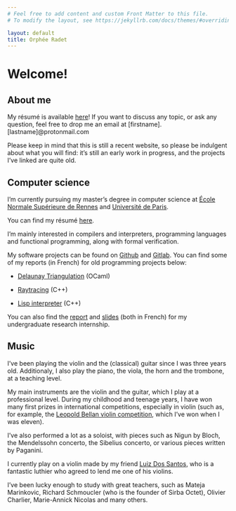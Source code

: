 ```yaml
---
# Feel free to add content and custom Front Matter to this file.
# To modify the layout, see https://jekyllrb.com/docs/themes/#overriding-theme-defaults

layout: default
title: Orphée Radet
---
```

# Welcome!

## About me

My résumé is available [here](CV.pdf)! If you want to discuss any topic, or ask any question, feel free to drop me an email at [firstname].[lastname]@protonmail.com


Please keep in mind that this is still a recent website, so please be indulgent about what you will find: it’s still an early work in progress, and the projects I’ve linked are quite old.

## Computer science

I’m currently pursuing my master’s degree in computer science at [École Normale Supérieure de Rennes](http://www.ens-rennes.fr/) and [Université de Paris](https://u-paris.fr/en/498-2/).

You can find my résumé [here](CV.pdf).

I’m mainly interested in compilers and interpreters, programming languages and functional programming, along with formal verification.

My software projects can be found on [Github](https://github.com/foncteur) and [Gitlab](https://gitlab.com/krokodile). You can find some of my reports (in French) for old programming projects below:

- [Delaunay Triangulation](delaunay.pdf) (OCaml)

- [Raytracing](raytracing.pdf) (C++)

- [Lisp interpreter](lispcpp.pdf) (C++)

You can also find the [report](rapportl3.pdf) and [slides](slidesl3.pdf) (both in French) for my undergraduate research internship.

## Music

I’ve been playing the violin and the (classical) guitar since I was three years old. Additionaly, I also play the piano, the viola, the horn and the trombone, at a teaching level.

My main instruments are the violin and the guitar, which I play at a professional level. During my childhood and teenage years, I have won many first prizes in international competitions, especially in violin (such as, for example, the [Leopold Bellan violin competition](http://www.concoursinternationalleopoldbellan.fr/HISTOIRE.html), which I’ve won when I was eleven).

I’ve also performed a lot as a soloist, with pieces such as Nigun by Bloch, the Mendelssohn concerto, the Sibelius concerto, or various pieces written by Paganini.

I currently play on a violin made by my friend [Luiz Dos Santos](http://dossantosluthier.free.fr/), who is a fantastic luthier who agreed to lend me one of his violins.

I’ve been lucky enough to study with great teachers, such as Mateja Marinkovic, Richard Schmoucler (who is the founder of Sirba Octet), Olivier Charlier, Marie-Annick Nicolas and many others.
